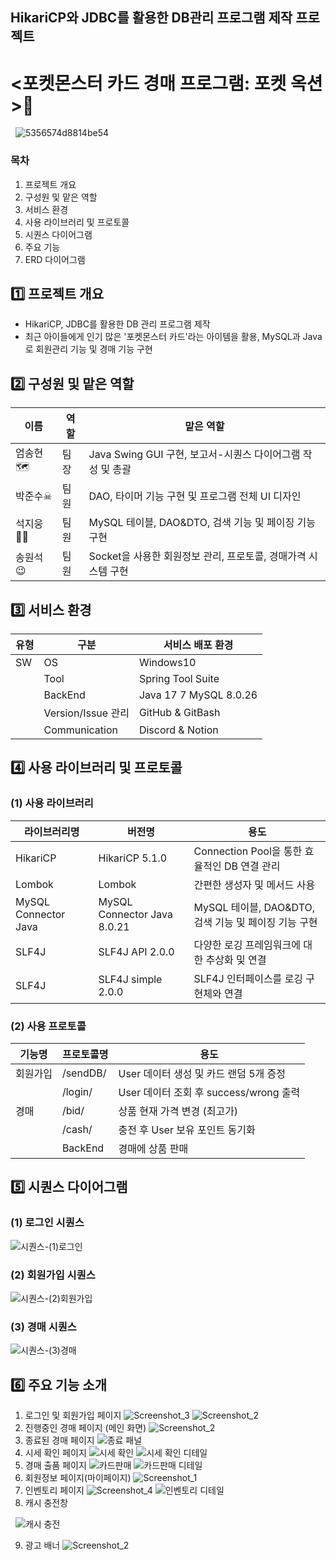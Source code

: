 ## HikariCP와 JDBC를 활용한 DB관리 프로그램 제작 프로젝트
# <포켓몬스터 카드 경매 프로그램: 포켓 옥션>💸
&nbsp; 
![5356574d8814be54](https://github.com/junsoo186/card_auction_project/assets/169410809/d8e958ce-e7fe-4056-a242-c25d4b8ef48b)
&nbsp;
### 목차
1. 프로젝트 개요
2. 구성원 및 맡은 역할
3. 서비스 환경
4. 사용 라이브러리 및 프로토콜
5. 시퀀스 다이어그램
6. 주요 기능
7. ERD 다이어그램
&nbsp; 
## 1️⃣ 프로젝트 개요
* HikariCP, JDBC를 활용한 DB 관리 프로그램 제작
* 최근 아이들에게 인기 많은 '포켓몬스터 카드'라는 아이템을 활용, MySQL과 Java로 회원관리 기능 및 경매 기능 구현
&nbsp; 
## 2️⃣ 구성원 및 맡은 역할
|이름|역할|맡은 역할|
|------|---|---|
|엄송현🗺|팀장| Java Swing GUI 구현, 보고서-시퀀스 다이어그램 작성 및 총괄 |
|박준수☠|팀원| DAO, 타이머 기능 구현 및 프로그램 전체 UI 디자인 |
|석지웅👨‍💻|팀원| MySQL 테이블, DAO&DTO, 검색 기능 및 페이징 기능 구현 |
|송원석😉|팀원| Socket을 사용한 회원정보 관리, 프로토콜, 경매가격 시스템 구현|
## 3️⃣ 서비스 환경
|유형|구분|서비스 배포 환경|
|------|---|---|
|SW|OS| Windows10 |
||Tool| Spring Tool Suite |
||BackEnd| Java 17 7 MySQL 8.0.26 |
||Version/Issue 관리| GitHub & GitBash |
||Communication| Discord & Notion|
## 4️⃣ 사용 라이브러리 및 프로토콜
### (1) 사용 라이브러리
|라이브러리명|버전명|용도|
|------|---|---|
|HikariCP|HikariCP 5.1.0| Connection Pool을 통한 효율적인 DB 연결 관리 |
|Lombok|Lombok| 간편한 생성자 및 메서드 사용 |
|MySQL Connector Java|MySQL Connector Java 8.0.21| MySQL 테이블, DAO&DTO, 검색 기능 및 페이징 기능 구현 |
|SLF4J|SLF4J API 2.0.0| 다양한 로깅 프레임워크에 대한 추상화 및 연결 |
|SLF4J|SLF4J simple 2.0.0| SLF4J 인터페이스를 로깅 구현체와 연결 |
### (2) 사용 프로토콜
|기능명|프로토콜명|용도|
|------|---|---|
|회원가입|/sendDB/| User 데이터 생성 및 카드 랜덤 5개 증정 |
||/login/| User 데이터 조회 후 success/wrong 출력 |
|경매|/bid/| 상품 현재 가격 변경 (최고가) |
||/cash/| 충전 후 User 보유 포인트 동기화|
||BackEnd| 경매에 상품 판매 |
## 5️⃣ 시퀀스 다이어그램
### (1) 로그인 시퀀스
![시퀀스-(1)로그인](https://github.com/junsoo186/card_auction_project/assets/169410809/f52f05fd-1abb-4813-b2fa-70e1958865d3)
### (2) 회원가입 시퀀스
![시퀀스-(2)회원가입](https://github.com/junsoo186/card_auction_project/assets/169410809/1c19b9f2-e0ac-4565-8aa9-31488a977eb9)
### (3) 경매 시퀀스
![시퀀스-(3)경매](https://github.com/junsoo186/card_auction_project/assets/169410809/e5c8fbd5-4e43-4ea1-b89a-3192226bc88c)
## 6️⃣ 주요 기능 소개
1. 로그인 및 회원가입 페이지
![Screenshot_3](https://github.com/junsoo186/card_auction_project/assets/169410809/8b2cea95-f5d9-45db-9a08-6b9a56c64584)
![Screenshot_2](https://github.com/junsoo186/card_auction_project/assets/169410809/1d5f29b6-7832-4571-ba38-52f114aa8a1d)
3. 진행중인 경매 페이지 (메인 화면)
![Screenshot_2](https://github.com/junsoo186/card_auction_project/assets/169410809/1c2ba2c2-a2e4-447a-a726-976c6c311425)
4. 종료된 경매 페이지
![종료 패널](https://github.com/junsoo186/card_auction_project/assets/169410809/2dc024d5-a9b1-43de-b97c-019c65623fda)
5. 시세 확인 페이지
![시세 확인](https://github.com/junsoo186/card_auction_project/assets/169410809/654dce06-593e-4caa-ba78-88b555248586)
![시세 확인 디테일](https://github.com/junsoo186/card_auction_project/assets/169410809/41eda036-eaba-4927-a074-03ba9a9d4bbd)
6. 경매 출품 페이지
![카드판매](https://github.com/junsoo186/card_auction_project/assets/169410809/c7eb076e-8b92-4286-820e-ef1c2ca717db)
![카드판매 디테일](https://github.com/junsoo186/card_auction_project/assets/169410809/b509c532-c767-4135-a7c0-3eb4dacf833e)
7. 회원정보 페이지(마이페이지)
![Screenshot_1](https://github.com/junsoo186/card_auction_project/assets/169410809/d3b9a56b-995d-4154-92a2-f5f8134d6971)
8. 인벤토리 페이지
![Screenshot_4](https://github.com/junsoo186/card_auction_project/assets/169410809/e549d640-7df5-42b7-9163-5c537cd125c2)
![인벤토리 디테일](https://github.com/junsoo186/card_auction_project/assets/169410809/718ada31-3cca-440b-bddd-1546fcdea693)
9. 캐시 충전창


&nbsp; 
![캐시 충전](https://github.com/junsoo186/card_auction_project/assets/169410809/1a8816d0-37ce-4c68-a8e5-7208de39c897)



9. 광고 배너
![Screenshot_2](https://github.com/junsoo186/card_auction_project/assets/169410809/55c2c5d0-a5f9-442e-bc56-aff179821730)



